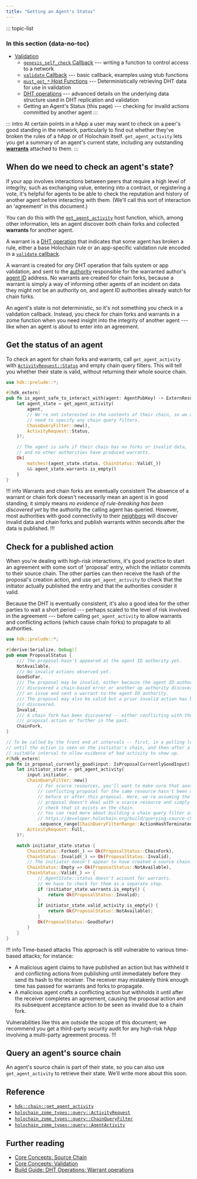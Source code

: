 ```yaml
---
title: "Getting an Agent's Status"
---
```


::: topic-list
### In this section {data-no-toc}

* [Validation](/build/validation/)
    * [`genesis_self_check` Callback](/build/genesis-self-check-callback/) --- writing a function to control access to a network
    * [`validate` Callback](/build/validate-callback/) --- basic callback, examples using stub functions
    * [`must_get_*` Host Functions](/build/must-get-host-functions/) --- Deterministically retrieving DHT data for use in validation
    * [DHT operations](/build/dht-operations/) --- advanced details on the underlying data structure used in DHT replication and validation
    * Getting an Agent's Status (this page) --- checking for invalid actions committed by another agent
:::

::: intro
At certain points in a hApp a user may want to check on a peer's good standing in the network, particularly to find out whether they've broken the rules of a hApp or of Holochain itself. `get_agent_activity` lets you get a summary of an agent's current state, including any outstanding [**warrants**](/resources/glossary/#warrant) attached to them.
:::

## When do we need to check an agent's state?

If your app involves interactions between peers that require a high level of integrity, such as exchanging value, entering into a contract, or registering a vote, it's helpful for agents to be able to check the reputation and history of another agent before interacting with them. (We'll call this sort of interaction an 'agreement' in this document.)

You can do this with the [`get_agent_activity`](https://docs.rs/hdk/latest/hdk/chain/fn.get_agent_activity.html) host function, which, among other information, lets an agent discover both chain forks and collected **warrants** for another agent.

A warrant is a [DHT operation](/build/dht-operations/) that indicates that some agent has broken a rule, either a base Holochain rule or an app-specific validation rule encoded in a [`validate` callback](/build/validate-callback/).

A warrant is created for _any_ DHT operation that fails system or app validation, and sent to the [authority](/resources/glossary/#validation-authority) responsible for the warranted author's [agent ID](/build/identifiers/#agent) address. No warrants are created for chain forks, because a warrant is simply a way of informing other agents of an incident on data they might not be an authority on, and agent ID authorities already watch for chain forks.<!-- TODO: change this language if chain fork warrants become a thing -->

An agent's state is not deterministic, so it's not something you check in a validation callback. Instead, you check for chain forks and warrants in a zome function when you need insight into the integrity of another agent --- like when an agent is about to enter into an agreement.

## Get the status of an agent

To check an agent for chain forks and warrants, call `get_agent_activity` with [`ActivityRequest::Status`](https://docs.rs/hdk/latest/hdk/prelude/enum.ActivityRequest.html#variant.Status) and empty chain query filters. This will tell you whether their state is valid, without returning their whole source chain.

```rust
use hdk::prelude::*;

#[hdk_extern]
pub fn is_agent_safe_to_interact_with(agent: AgentPubKey) -> ExternResult<bool> {
    let agent_state = get_agent_activity(
        agent,
        // We're not interested in the contents of their chain, so we don't
        // need to specify any chain query filters.
        ChainQueryFilter::new(),
        ActivityRequest::Status,
    )?;

    // The agent is safe if their chain has no forks or invalid data,
    // and no other authorities have produced warrants.
    Ok(
        matches!(agent_state.status, ChainStatus::Valid(_))
        && agent_state.warrants.is_empty()
    )
}
```

!!! info Warrants and chain forks are eventually consistent
The absence of a warrant or chain fork doesn't necessarily mean an agent is in good standing; it simply means _no evidence of rule-breaking has been discovered yet_ by the authority the calling agent has queried. However, most authorities with good connectivity to their [neighbors](/resources/glossary/#neighbor) will discover invalid data and chain forks and publish warrants within seconds after the data is published.
!!!

## Check for a published action

When you're dealing with high-risk interactions, it's good practice to start an agreement with some sort of 'proposal' entry, which the initiator commits to their source chain. The other parties can then receive the hash of the proposal's creation action, and use `get_agent_activity` to check that the initiator actually published the entry and that the authorities consider it valid.

Because the DHT is eventually consistent, it's also a good idea for the other parties to wait a short period --- perhaps scaled to the level of risk involved in the agreement --- before calling `get_agent_activity` to allow warrants and conflicting actions (which cause chain forks) to propagate to all authorities.

```rust
use hdk::prelude::*;

#[derive(Serialize, Debug)]
pub enum ProposalStatus {
    /// The proposal hasn't appeared at the agent ID authority yet.
    NotAvailable,
    /// No invalid actions observed yet.
    GoodSoFar,
    /// The proposal may be invalid, either because the agent ID authority
    /// discovered a chain-based error or another op authority discovered
    /// an issue and sent a warrant to the agent ID authority.
    /// The proposal may also be valid but a prior invalid action has been
    /// discovered.
    Invalid,
    /// A chain fork has been discovered -- either conflicting with the
    /// proposal action or further in the past.
    ChainFork,
}

// To be called by the front end at intervals -- first, in a polling loop
// until the action is seen on the initiator's chain, and then after a
// suitable interval to allow evidence of bad activity to show up.
#[hdk_extern]
pub fn is_proposal_currently_good(input: IsProposalCurrentlyGoodInput) -> ExternResult<ProposalStatus> {
    let initiator_state = get_agent_activity(
        input.initiator,
        ChainQueryFilter::new()
            // For scarce resources, you'll want to make sure that another
            // conflicting proposal for the same resource hasn't been created
            // before or after this proposal. Here, we're assuming the
            // proposal doesn't deal with a scarce resource and simply
            // check that it exists on the chain.
            // You can read more about building a chain query filter at
            // https://developer.holochain.org/build/querying-source-chains/#filtering-a-query
            .sequence_range(ChainQueryFilterRange::ActionHashTerminated(input.proposal_hash, 0)),
        ActivityRequest::Full,
    )?;

    match initiator_state.status {
        ChainStatus::Forked(_) => Ok(ProposalStatus::ChainFork),
        ChainStatus::Invalid(_) => Ok(ProposalStatus::Invalid),
        // The initiator doesn't appear to have created a source chain.
        ChainStatus::Empty => Ok(ProposalStatus::NotAvailable),
        ChainStatus::Valid(_) => {
            // AgentState::status doesn't account for warrants.
            // We have to check for them as a separate step.
            if !initiator_state.warrants.is_empty() {
                return Ok(ProposalStatus::Invalid);
            }
            if initiator_state.valid_activity.is_empty() {
                return Ok(ProposalStatus::NotAvailable);
            }
            Ok(ProposalStatus::GoodSoFar)
        }
    }
}
```

!!! info Time-based attacks
This approach is still vulnerable to various time-based attacks; for instance:

* A malicious agent claims to have published an action but has withheld it and conflicting actions from publishing until immediately before they send its hash to the receiver. The receiver may mistakenly think enough time has passed for warrants and forks to propagate.
* A malicious agent crafts a conflicting action but withholds it until after the receiver completes an agreement, causing the proposal action and its subsequent acceptance action to be seen as invalid due to a chain fork.

Vulnerabilities like this are outside the scope of this document; we recommend you get a third-party security audit for any high-risk hApp involving a multi-party agreement process.
!!!

## Query an agent's source chain

An agent's source chain is part of their state, so you can also use `get_agent_activity` to retrieve their state. We'll write more about this soon.<!-- TODO: link to /build/querying-source-chains/ when this is written -->

## Reference

* [`hdk::chain::get_agent_activity`](https://docs.rs/hdk/latest/hdk/chain/fn.get_agent_activity.html)
* [`holochain_zome_types::query::ActivityRequest`](https://docs.rs/holochain_zome_types/latest/holochain_zome_types/query/enum.ActivityRequest.html)
* [`holochain_zome_types::query::ChainQueryFilter`](https://docs.rs/holochain_zome_types/latest/holochain_zome_types/query/struct.ChainQueryFilter.html)
* [`holochain_zome_types::query::AgentActivity`](https://docs.rs/holochain_zome_types/latest/holochain_zome_types/query/struct.AgentActivity.html)

## Further reading

* [Core Concepts: Source Chain](/concepts/3_source_chain/)
* [Core Concepts: Validation](/concepts/7_validation/)
* [Build Guide: DHT Operations: Warrant operations](/build/dht-operations/#warrant-operations)